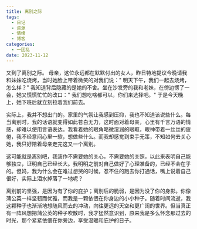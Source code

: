 ```yaml
---
title: 离别之际
tags:
  - 日记
  - 资源
  - 情绪
  - 博客
categories:
  - 一团乱
date: 2023-11-12
---
```


又到了离别之际。 母亲，这位永远都在默默付出的女人，昨日特地提议今晚请我和妹妹吃烧烤，当时她脸上带着微笑的对我们说：" 明天下午，我们一起去烧烤，怎么样？" 我知道背后隐藏的是她的不舍。坐在沙发旁的我和老妹，在傍边愣了一会，她又慌慌忙忙的改口：" 我们想吃啥都可以，你们来选择吧。" 于是今天晚上，她下班后就立刻拉着我们前去。

实际上，我并不想出门的。家里的气氛让我感到压抑，我也不知道该说些什么。每当离别时，我的话语就变得如此苍白无力，这时面对着母亲，心里有千言万语的情感，却难以使用言语表达。我看着她的眼角略微湿润的眼眶，眼神带着一丝丝的疲倦，我不经意间心里一软，想做些什么。而我却感觉到束手无策，不知如何去关心她，我只好陪着母亲走完这又一个离别。

这可能就是离别吧，我装作不需要她的关心，不需要她的关照，以此来表明自己能够独立，证明自己已经长大。我明明之前对自己做好了心理准备的，已经不会在乎的。但妈，我为什么会在难过想哭的时候，忍不住的跑去你打通话，嘴上说着自己很好，实际上泪水掉落了一地呢？

离别前的坚强，是因为有了你的庇护；离别后的脆弱，是因为没了你的身影。你像蒲公英一样坚韧而优雅，而我是一颗依偎在你身边的小小种子。随着时间流逝，我这颗种子也渐渐地想随风而去的冲动，向往更远的天空和更广阔的世界。但当真正有一阵风想把蒲公英的种子吹散时，我才猛然意识到，原来我是多么怀念那过去的时光，那个紧紧依偎在你旁边，享受温暖和庇护的日子。
